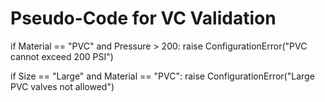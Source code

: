# Pseudo-Code for VC Validation

if Material == "PVC" and Pressure > 200:
    raise ConfigurationError("PVC cannot exceed 200 PSI")

if Size == "Large" and Material == "PVC":
    raise ConfigurationError("Large PVC valves not allowed")

